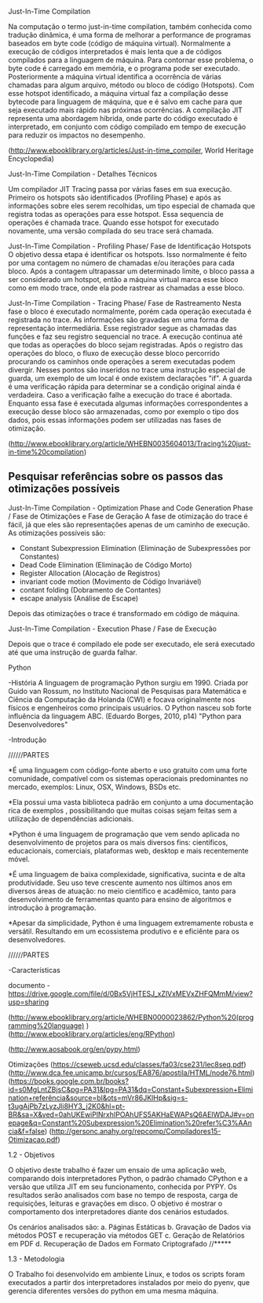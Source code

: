 Just-In-Time Compilation

Na computação o termo just-in-time compilation, também conhecida como tradução dinâmica, é uma forma de melhorar a performance de programas baseados em byte code (código de máquina virtual). Normalmente a execução de códigos interpretados é mais lenta que a de códigos compilados para a linguagem de máquina. Para contornar esse problema, o byte code é carregado em memória, e o programa pode ser executado. Posteriormente a máquina virtual identifica a ocorrência de várias chamadas para algum arquivo, método ou bloco de código (Hotspots). Com esse hotspot identificado, a máquina virtual faz a compilação desse bytecode para linguagem de máquina, que e é salvo em cache para que seja executado mais rápido nas próximas ocorrências.
A compilação JIT representa uma abordagem híbrida, onde parte do código executado é interpretado, em conjunto com código compilado em tempo de execução para reduzir os impactos no desempenho.

(http://www.ebooklibrary.org/articles/Just-in-time_compiler, World Heritage Encyclopedia)

Just-In-Time Compilation - Detalhes Técnicos

Um compilador JIT Tracing passa por várias fases em sua execução. Primeiro os hotspots são identificados (Profiling Phase) e após as informações sobre eles serem recolhidas, um tipo especial de chamada que registra todas as operações para esse hotspot. Essa sequencia de operações é chamada trace. Quando esse hotspot for executado novamente, uma versão compilada do seu trace será chamada.

Just-In-Time Compilation - Profiling Phase/ Fase de Identificação Hotspots
O objetivo dessa etapa é identificar os hotspots. Isso normalmente é feito por uma contagem no número de chamadas e/ou iterações para cada bloco. Após a contagem ultrapassar um determinado limite, o bloco passa a ser considerado um hotspot, então a máquina virtual marca esse bloco como em modo trace, onde ela pode rastrear as chamadas a esse bloco.

Just-In-Time Compilation - Tracing Phase/ Fase de Rastreamento
Nesta fase o bloco é executado normalmente, porém cada operação executada é registrada no trace. As informações são gravadas em uma forma de representação intermediária. Esse registrador segue as chamadas das funções e faz seu registro sequencial no trace. A execução continua até que todas as operações do bloco sejam registradas.
Após o registro das operações do bloco, o fluxo de execução desse bloco percorrido procurando os caminhos onde operações a serem executadas podem divergir. Nesses pontos são inseridos no trace uma instrução especial de guarda, um exemplo de um local é onde existem declarações "if". A guarda é uma verificação rápida para determinar se a condição original ainda é verdadeira. Caso a verificação falhe a execução do trace é abortada.
Enquanto essa fase é executada algumas informações correspondentes a execução desse bloco são armazenadas, como por exemplo o tipo dos dados, pois essas informações podem ser utilizadas nas fases de otimização.

(http://www.ebooklibrary.org/article/WHEBN0035604013/Tracing%20just-in-time%20compilation)

## Pesquisar referências sobre os passos das otimizações possíveis
 
Just-In-Time Compilation - Optimization Phase and Code Generation Phase / Fase de Otimizações e Fase de Geração
A fase de otimização do trace é fácil, já que eles são representações apenas de um caminho de execução.
As otimizações possíveis são:
 - Constant Subexpression Elimination (Eliminação de Subexpressões por Constantes)
 - Dead Code Elimination (Eliminação de Código Morto)
 - Register Allocation (Alocação de Registros)
 - invariant code motion (Movimento de Código Invariável)
 - contant folding (Dobramento de Contantes)
 - escape analysis (Análise de Escape)
 
Depois das otimizações o trace é transformado em código de máquina.


Just-In-Time Compilation - Execution Phase / Fase de Execução

Depois que o trace é compilado ele pode ser executado, ele será executado até que uma instrução de guarda falhar.


Python


-História
A linguagem de programação Python surgiu em 1990. Criada por Guido van Rossum, no Instituto Nacional de Pesquisas para Matemática e Ciência da Computação da Holanda (CWI) e focava originalmente nos físicos e engenheiros como principais usuários. O Python nasceu sob forte influência da linguagem ABC.
(Eduardo Borges, 2010, p14) "Python para Desenvolvedores"


-Introdução

//////PARTES

*É uma linguagem com código-fonte aberto e uso gratuito com uma forte comunidade, compatível
com os sistemas operacionais predominantes no mercado, exemplos: Linux, OSX, Windows, BSDs
etc.

*Ela possui uma vasta biblioteca padrão em conjunto a uma documentação rica de exemplos , possibilitando que muitas coisas sejam feitas sem a utilização de dependências adicionais.

*Python é uma linguagem de programação que vem sendo aplicada no desenvolvimento de projetos para os mais diversos fins: científicos, educacionais, comerciais, plataformas web, desktop e mais recentemente móvel.


*É uma linguagem de baixa complexidade, significativa, sucinta e de alta produtividade.
Seu uso teve crescente aumento nos últimos anos em diversos áreas de atuação: no meio científico e acadêmico, tanto para desenvolvimento de ferramentas quanto para ensino de algoritmos e introdução à programação.

*Apesar da simplicidade, Python é uma linguagem extremamente robusta e versátil. Resultando em um ecossistema produtivo e e eficiênte para os desenvolvedores.


//////PARTES


-Características



documento - https://drive.google.com/file/d/0Bx5VjHTESJ_xZlVxMEVxZHFQMmM/view?usp=sharing

(http://www.ebooklibrary.org/article/WHEBN0000023862/Python%20(programming%20language) )
(http://www.ebooklibrary.org/articles/eng/RPython)

(http://www.aosabook.org/en/pypy.html)

Otimizações
(https://cseweb.ucsd.edu/classes/fa03/cse231/lec8seq.pdf)
(http://www.dca.fee.unicamp.br/cursos/EA876/apostila/HTML/node76.html)
(https://books.google.com.br/books?id=s0MgLntZBjsC&pg=PA31&lpg=PA31&dq=Constant+Subexpression+Elimination+referência&source=bl&ots=mVr86JKlHp&sig=s-t3ugAjPb7zLyzJli8HY3_j2K0&hl=pt-BR&sa=X&ved=0ahUKEwiPlNrxhIPOAhUFS5AKHaEWAPsQ6AEIWDAJ#v=onepage&q=Constant%20Subexpression%20Elimination%20refer%C3%AAncia&f=false)
(http://gersonc.anahy.org/repcomp/Compiladores15-Otimizacao.pdf)



1.2 - Objetivos

O objetivo deste trabalho é fazer um ensaio de uma aplicação web, comparando dois interpretadores Python, o padrão chamado CPython e a versão que utiliza JIT em seu funcionamento, conhecida por PYPY. Os resultados serão analisados com base no tempo de resposta, carga de requisições, leituras e gravações em disco.
O objetivo é mostrar o comportamento dos interpretadores diante dos cenários estudados.

Os cenários analisados são:
a. Páginas Estáticas
b. Gravação de Dados via métodos POST e recuperação via métodos GET
c. Geração de Relatórios em PDF
d. Recuperação de Dados em Formato Criptografado //*****

1.3 - Metodologia

O Trabalho foi desenvolvido em ambiente Linux, e todos os scripts foram executados a partir dos interpretadores instalados por meio do pyenv, que gerencia diferentes versões do python em uma mesma máquina.